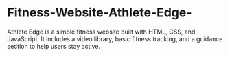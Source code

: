 # Fitness-Website-Athlete-Edge-
Athlete Edge is a simple fitness website built with HTML, CSS, and JavaScript. It includes a video library, basic fitness tracking, and a guidance section to help users stay active.
